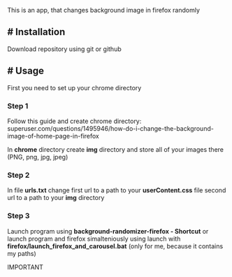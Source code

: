 This is an app, that changes background image in firefox randomly

<h2># Installation</h2>

Download repository using git or github


<h2># Usage</h2>

First you need to set up your chrome directory

<h3>Step 1</h3>

Follow this guide and create chrome directory: superuser.com/questions/1495946/how-do-i-change-the-background-image-of-home-page-in-firefox

In **chrome** directory create **img** directory and store all of your images there (PNG, png, jpg, jpeg)

<h3>Step 2</h3>

In file **urls.txt** change first url to a path to your **userContent.css** file
                            second url to a path to your **img** directory

<h3>Step 3</h3>

Launch program using **background-randomizer-firefox - Shortcut** or launch program and firefox simalteniously using launch with **firefox/launch_firefox_and_carousel.bat** (only for me, because it contains my paths)


IMPORTANT
